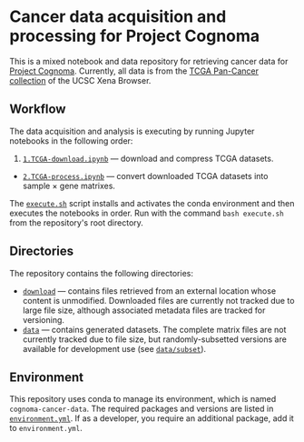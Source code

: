 # Cancer data acquisition and processing for Project Cognoma

This is a mixed notebook and data repository for retrieving cancer data for [Project Cognoma](https://github.com/cognoma/cognoma). Currently, all data is from the [TCGA Pan-Cancer collection](https://genome-cancer.soe.ucsc.edu/proj/site/xena/datapages/?cohort=TCGA%20Pan-Cancer%20%28PANCAN%29 "UCSC Xena Browser cohort: TCGA Pan-Cancer (PANCAN)") of the UCSC Xena Browser.

## Workflow

The data acquisition and analysis is executing by running Jupyter notebooks in the following order:

1. [`1.TCGA-download.ipynb`](1.TCGA-download.ipynb) — download and compress TCGA datasets.
+ [`2.TCGA-process.ipynb`](2.TCGA-process.ipynb) — convert downloaded TCGA datasets into sample × gene matrixes.

The [`execute.sh`](execute.sh) script installs and activates the conda environment and then executes the notebooks in order. Run with the command `bash execute.sh` from the repository's root directory.

## Directories

The repository contains the following directories:

+ [`download`](download) — contains files retrieved from an external location whose content is unmodified. Downloaded files are currently not tracked due to large file size, although associated metadata files are tracked for versioning.
+ [`data`](data) — contains generated datasets. The complete matrix files are not currently tracked due to file size, but randomly-subsetted versions are available for development use (see [`data/subset`](data/subset)).

## Environment

This repository uses conda to manage its environment, which is named `cognoma-cancer-data`. The required packages and versions are listed in [`environment.yml`](environment.yml). If as a developer, you require an additional package, add it to `environment.yml`.
